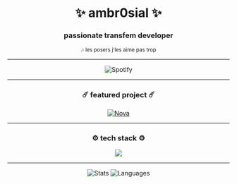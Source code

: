 <h1 align="center">✨ ambr0sial ✨</h1>
<h3 align="center">passionate transfem developer</h3>

<p align="center"><sub>🎶 les posers j'les aime pas trop</sub></p>

---

<p align="center">
  <img src="https://spotify-github-profile.kittinanx.com/api/view?uid=707opg5atjlbur6fll111jxzg&cover_image=false&theme=default&show_offline=false&background_color=121212&interchange=true&bar_color=dc8add&bar_color_cover=false" alt="Spotify">
</p>

---

<h3 align="center">☄️ featured project ☄️</h3>
<p align="center">
  <a href="https://github.com/ambr0sial/nova">
    <img src="https://github-readme-stats.vercel.app/api/pin/?username=ambr0sial&repo=nova&theme=material-palenight&hide_border=true" alt="Nova">
  </a>
</p>

---

<h3 align="center">⚙️ tech stack ⚙️</h3>
<p align="center">
  <img src="https://skillicons.dev/icons?i=html,css,js,tailwind,python,nodejs,alpinejs,c,bash,powershell,sublime,windows" />
</p>

---

<p align="center">
  <img src="https://github-readme-stats.vercel.app/api?username=ambr0sial&theme=material-palenight&show_icons=true&custom_title=stats&hide_border=true" alt="Stats">
  <img src="https://github-readme-stats.vercel.app/api/top-langs/?username=ambr0sial&theme=material-palenight&custom_title=languages&hide_border=true&layout=compact&hide=Objective-C%2B%2B,Objective-C,Makefile,CMake" alt="Languages">
</p>
